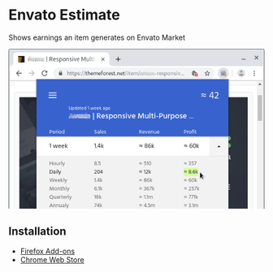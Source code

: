 # Envato Estimate

Shows earnings an item generates on Envato Market

![Screenshot](images/screenshot-640x400c.png)

## Installation

- [Firefox Add-ons](https://addons.mozilla.org/en-US/firefox/addon/envato-estimate/)
- [Chrome Web Store](https://chrome.google.com/webstore/detail/envato-estimate/pinhfpohpmbelplaamagnefndmcljcbk)